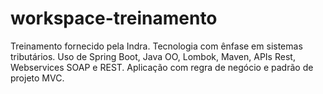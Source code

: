 # workspace-treinamento
Treinamento fornecido pela Indra. Tecnologia com ênfase em sistemas tributários.
Uso de Spring Boot, Java OO, Lombok, Maven, APIs Rest, Webservices SOAP e REST.
Aplicação com regra de negócio e padrão de projeto MVC.
